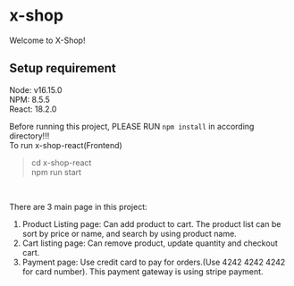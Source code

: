 # x-shop
Welcome to X-Shop!

## Setup requirement<br>
Node: v16.15.0<br>
NPM: 8.5.5<br>
React: 18.2.0<br>

Before running this project, PLEASE RUN `npm install` in according directory!!!<br>
To run x-shop-react(Frontend)<br>
>cd x-shop-react<br>
>npm run start<br>
<br>

There are 3 main page in this project:
1. Product Listing page: Can add product to cart. The product list can be sort by price or name, and search by using product name.
2. Cart listing page: Can remove product, update quantity and checkout cart.
3. Payment page: Use credit card to pay for orders.(Use 4242 4242 4242 for card number). This payment gateway is using stripe payment.
